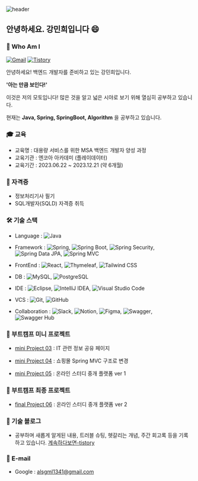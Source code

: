 ![header](https://capsule-render.vercel.app/api?type=waving&height=210&color=gradient&text=Minhee's%20Github%20💾&fontSize=30&desc=💻%20Backend%20Developer&fontAlignY=25&descAlignY=40&textBg=false&reversal=false&animation=fadeIn&rotate=0&strokeWidth=0&descSize=-10)

## 안녕하세요. 강민희입니다 😄
### 🤔 Who Am I 

[![Gmail](https://img.shields.io/badge/Gmail-0677d1?style=flat-square&logo=Gmail&logoColor=black)](mailto:alsgml1341@gmail.com)
[![Tistory](https://img.shields.io/badge/Tistory-FF5722?style=flat-square&logo=tistory&logoColor=#000000)](https://nuvgw2810.tistory.com/)

안녕하세요! 백엔드 개발자를 준비하고 있는 강민희입니다.

**'아는 만큼 보인다!'**

이것은 저의 모토입니다! 많은 것을 알고 넓은 시야로 보기 위해 열심히 공부하고 있습니다.

현재는 **Java, Spring, SpringBoot, Algorithm** 을 공부하고 있습니다. 


### 🎓 교육 
- 교육명 : 대용량 서비스를 위한 MSA 백엔드 개발자 양성 과정
- 교육기관 : 엔코아 아카데미 (플레이데이터)  
- 교육기간 : 2023.06.22 ~ 2023.12.21 (약 6개월)
  
### 🪪 자격증 
- 정보처리기사 필기
- SQL개발자(SQLD) 자격증 취득 

### 🛠️ 기술 스택
- Language : ![Java](https://img.shields.io/badge/Java-007396?style=flat-square&logo=java&logoColor=white)
- Framework : ![Spring](https://img.shields.io/badge/Spring-6DB33F?style=flat-square&logo=spring&logoColor=white), 
              ![Spring Boot](https://img.shields.io/badge/Spring%20Boot-6DB33F?style=flat-square&logo=spring-boot&logoColor=white), 
              ![Spring Security](https://img.shields.io/badge/Spring%20Security-6DB33F?style=flat-square&logo=spring-security&logoColor=white),
              ![Spring Data JPA](https://img.shields.io/badge/Spring%20Data%20JPA-6DB33F?style=flat-square&logo=spring-data&logoColor=white), 
              ![Spring MVC](https://img.shields.io/badge/Spring%20MVC-6DB33F?style=flat-square&logo=spring&logoColor=white)
- FrontEnd : ![React](https://img.shields.io/badge/React-61DAFB?style=flat-square&logo=react&logoColor=white),
             ![Thymeleaf](https://img.shields.io/badge/Thymeleaf-005F0F?style=flat-square&logo=thymeleaf&logoColor=white),
             ![Tailwind CSS](https://img.shields.io/badge/-Tailwind_CSS-38B2AC?style=flat-square&logo=Tailwind-CSS&logoColor=white)

- DB : ![MySQL](https://img.shields.io/badge/MySQL-4479A1?style=flat-square&logo=mysql&logoColor=white),
       ![PostgreSQL](https://img.shields.io/badge/PostgreSQL-336791?style=flat-square&logo=postgresql&logoColor=white)
- IDE : ![Eclipse](https://img.shields.io/badge/Eclipse-2C2255?style=flat-square&logo=eclipse&logoColor=white), 
        ![IntelliJ IDEA](https://img.shields.io/badge/IntelliJ%20IDEA-000000?style=flat-square&logo=intellij-idea&logoColor=white),
        ![Visual Studio Code](https://img.shields.io/badge/Visual%20Studio%20Code-007ACC?style=flat-square&logo=visual-studio-code&logoColor=white)
- VCS : ![Git](https://img.shields.io/badge/Git-F05032?style=flat-square&logo=git&logoColor=white),
        ![GitHub](https://img.shields.io/badge/GitHub-181717?style=flat-square&logo=github&logoColor=white)
- Collaboration : ![Slack](https://img.shields.io/badge/Slack-4A154B?style=flat-square&logo=slack&logoColor=white),
                  ![Notion](https://img.shields.io/badge/Notion-000000?style=flat-square&logo=notion&logoColor=white),
                  ![Figma](https://img.shields.io/badge/Figma-F24E1E?style=flat-square&logo=figma&logoColor=white),
                  ![Swagger](https://img.shields.io/badge/Swagger-85EA2D?style=flat-square&logo=swagger&logoColor=black),
                  ![Swagger Hub](https://img.shields.io/badge/Swagger%20Hub-85EA2D?style=flat-square&logo=swagger&logoColor=black)
  

### 🌱 부트캠프 미니 프로젝트 
- [mini Project 03](https://github.com/minhee810/Bootcamp_project03_ITLink) : IT 관련 정보 공유 페이지 

- [mini Project 04](https://github.com/minhee810/Bootcamp_project04_shopping) : 쇼핑몰 Spring MVC 구조로 변경 

- [mini Project 05](https://github.com/minhee810/Bootcamp_project05_LetsCoding-BE) : 온라인 스터디 중개 플랫폼 ver 1

### 🌿 부트캠프 최종 프로젝트 
- [final Project 06](https://github.com/minhee810/ReCode-BE.git) : 온라인 스터디 중개 플랫폼 ver 2


### 🔗 기술 블로그 
- 공부하며 새롭게 알게된 내용, 트러블 슈팅, 헷갈리는 개념, 주간 회고록 등을 기록하고 있습니다. 
[계속하다보면-tistory](https://nuvgw2810.tistory.com/)

### 📧 E-mail 
- Google : alsgml1341@gmail.com





